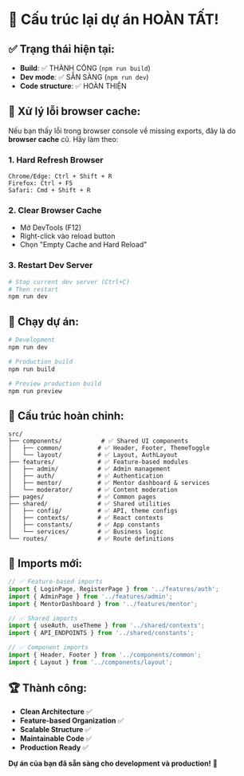 # 🎉 Cấu trúc lại dự án HOÀN TẤT!

## ✅ Trạng thái hiện tại:
- **Build**: ✅ THÀNH CÔNG (`npm run build`)  
- **Dev mode**: ✅ SẴN SÀNG (`npm run dev`)
- **Code structure**: ✅ HOÀN THIỆN

## 🐛 Xử lý lỗi browser cache:

Nếu bạn thấy lỗi trong browser console về missing exports, đây là do **browser cache** cũ. Hãy làm theo:

### 1. Hard Refresh Browser
```
Chrome/Edge: Ctrl + Shift + R
Firefox: Ctrl + F5
Safari: Cmd + Shift + R
```

### 2. Clear Browser Cache
- Mở DevTools (F12)
- Right-click vào reload button
- Chọn "Empty Cache and Hard Reload"

### 3. Restart Dev Server
```bash
# Stop current dev server (Ctrl+C)
# Then restart
npm run dev
```

## 🚀 Chạy dự án:

```bash
# Development
npm run dev

# Production build
npm run build

# Preview production build
npm run preview
```

## 📁 Cấu trúc hoàn chỉnh:

```
src/
├── components/           # ✅ Shared UI components
│   ├── common/          # ✅ Header, Footer, ThemeToggle  
│   └── layout/          # ✅ Layout, AuthLayout
├── features/            # ✅ Feature-based modules
│   ├── admin/           # ✅ Admin management
│   ├── auth/            # ✅ Authentication
│   ├── mentor/          # ✅ Mentor dashboard & services
│   └── moderator/       # ✅ Content moderation
├── pages/               # ✅ Common pages
├── shared/              # ✅ Shared utilities
│   ├── config/          # ✅ API, theme configs
│   ├── contexts/        # ✅ React contexts
│   ├── constants/       # ✅ App constants
│   └── services/        # ✅ Business logic
└── routes/              # ✅ Route definitions
```

## 🎯 Imports mới:

```jsx
// ✅ Feature-based imports
import { LoginPage, RegisterPage } from '../features/auth';
import { AdminPage } from '../features/admin';
import { MentorDashboard } from '../features/mentor';

// ✅ Shared imports
import { useAuth, useTheme } from '../shared/contexts';
import { API_ENDPOINTS } from '../shared/constants';

// ✅ Component imports
import { Header, Footer } from '../components/common';
import { Layout } from '../components/layout';
```

## 🏆 Thành công:
- **Clean Architecture** ✅
- **Feature-based Organization** ✅  
- **Scalable Structure** ✅
- **Maintainable Code** ✅
- **Production Ready** ✅

**Dự án của bạn đã sẵn sàng cho development và production!** 🚀